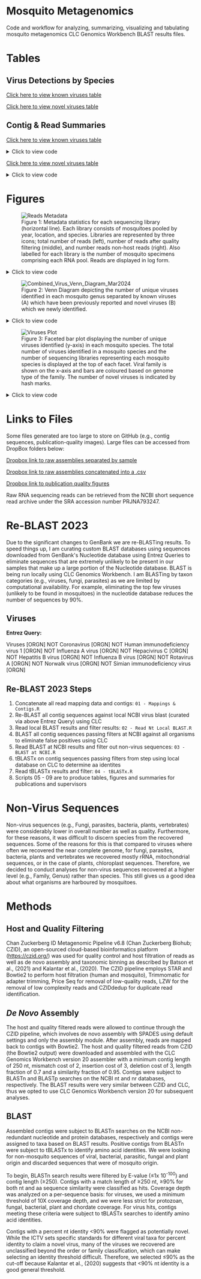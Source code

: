 # Mosquito Metagenomics

Code and workflow for analyzing, summarizing, visualizing and tabulating mosquito metagenomics CLC Genomics Workbench BLAST results files.

# Tables

## Virus Detections by Species

[Click here to view known viruses table](https://colebaril.github.io/Mosquito_Metagenomics/Tables/known_virus_detections_by_species_summary.html)

[Click here to view novel viruses table](https://colebaril.github.io/Mosquito_Metagenomics/Tables/novel_virus_detections_by_species_summary.html)

## Contig & Read Summaries

[Click here to view known viruses table](https://colebaril.github.io/Mosquito_Metagenomics/Tables/NON-NOVEL_reads_contigs_summary.html)

<details>
  <summary>Click to view code</summary>
  
  ```r
virus_master_2023 <- read_csv(here("Data/tblastx_master.csv"))

library_summary <- virus_master_2023 %>%
  filter(novel_flag != "Presumptive Novel") %>% 
  group_by(mosquito_species, sample_number) %>%
  summarise(n = n_distinct(mosquito_species)) %>%
  group_by(mosquito_species) %>%
  summarise(n = n()) %>%
  adorn_totals()



years <- virus_master_2023 %>% 
  filter(novel_flag != "Presumptive Novel") %>%
  group_by(collection_year, virus_name) %>% 
  summarise(count = n_distinct(virus_name, collection_year)) %>% 
  pivot_wider(names_from = collection_year, values_from = count, values_fill = 0)


virus_lineage <- virus_master_2023 %>% 
  filter(novel_flag != "Presumptive Novel") %>%
  group_by(virus_name, viral_family, genome) %>% 
  summarise(n = n_distinct(virus_name, viral_family, genome)) %>% 
  select(-"n")

virus_master_2023 %>% 
  filter(novel_flag != "Presumptive Novel") %>%
  group_by(virus_name) %>% 
  summarise(n_contigs = n(),
            mean_cov = mean(coverage),
            min_cov = min(coverage),
            max_cov = max(coverage),
            mean_pid = mean(greatest_identity_percent),
            med_pid = median(greatest_identity_percent),
            min_pid = min(greatest_identity_percent),
            max_pid = max(greatest_identity_percent),
            total_reads = sum(total_read_count),
            longest_contig = max(contig_length)) %>% 
  left_join(virus_lineage, by = "virus_name") %>% 
  group_by(genome, viral_family) %>% 
  arrange(genome, viral_family) %>% 
  relocate(total_reads, .after = "n_contigs") %>% 
  relocate(longest_contig, .after = "n_contigs") %>% 
  gt() %>% 
  fmt_number(columns = mean_cov:max_pid,
             decimals = 2) %>% 
  fmt_number(columns = total_reads,
             sep_mark = ",",
             decimals = 0) %>% 
  tab_spanner(label = "Coverage Depth", columns = c(mean_cov, min_cov, max_cov)) %>% 
  tab_spanner(label = "aa Percent Identity", columns = c(mean_pid, min_pid, max_pid, med_pid)) %>% 
  cols_label(
    n_contigs = "Contigs",
    longest_contig = "Longest Contig (nt)",
    total_reads = "Reads",
    mean_cov = "Mean", min_cov = "Min", max_cov = "Max",
    mean_pid = "Mean", min_pid = "Min", max_pid = "Max", med_pid = "Median",
    virus_name = "Virus") %>% 
  tab_style(
    style = list(cell_fill(color = "grey"),
                 cell_text(weight = "bold")),
    locations = cells_row_groups(groups = everything())
  ) %>% 
  tab_style(
    style = cell_borders(
      sides = "left",
      weight = px(2),
      color = "grey"),
    locations = cells_body(
      columns = c(mean_cov, mean_pid, "n_contigs")
    )
  ) %>% 
  data_color(
    columns = mean_pid:max_pid,
    palette = "viridis"
    
  )  %>% 
  gtsave(filename = "Figures/NON-NOVEL_reads_contigs_summary.html")
  ```
  
</details>

[Click here to view novel viruses table](https://colebaril.github.io/Mosquito_Metagenomics/Tables/NOVEL_reads_contigs_summary.html)

<details>
  <summary>Click to view code</summary>
  
```r
virus_master_2023 <- read_csv(here("Data/tblastx_master.csv"))

library_summary <- virus_master_2023 %>%
  filter(novel_flag == "Presumptive Novel") %>% 
  group_by(mosquito_species, sample_number) %>%
  summarise(n = n_distinct(mosquito_species)) %>%
  group_by(mosquito_species) %>%
  summarise(n = n()) %>%
  adorn_totals()



years <- virus_master_2023 %>% 
  filter(novel_flag == "Presumptive Novel") %>% 
  group_by(collection_year, virus_name) %>% 
  summarise(count = n_distinct(virus_name, collection_year)) %>% 
  pivot_wider(names_from = collection_year, values_from = count, values_fill = 0)


virus_lineage <- virus_master_2023 %>% 
  filter(novel_flag == "Presumptive Novel") %>% 
  group_by(virus_name, viral_family, genome) %>% 
  summarise(n = n_distinct(virus_name, viral_family, genome)) %>% 
  select(-"n")

virus_master_2023 %>% 
  filter(novel_flag == "Presumptive Novel") %>% 
  group_by(virus_name) %>% 
  summarise(n_contigs = n(),
            mean_cov = mean(coverage),
            min_cov = min(coverage),
            max_cov = max(coverage),
            mean_pid = mean(greatest_identity_percent),
            med_pid = median(greatest_identity_percent),
            min_pid = min(greatest_identity_percent),
            max_pid = max(greatest_identity_percent),
            total_reads = sum(total_read_count),
            longest_contig = max(contig_length)) %>% 
  left_join(virus_lineage, by = "virus_name") %>% 
  group_by(genome, viral_family) %>% 
  arrange(genome, viral_family) %>% 
  relocate(total_reads, .after = "n_contigs") %>% 
  relocate(longest_contig, .after = "n_contigs") %>% 
  gt() %>% 
  fmt_number(columns = mean_cov:max_pid,
             decimals = 2) %>% 
  fmt_number(columns = total_reads,
             sep_mark = ",",
             decimals = 0) %>% 
  tab_spanner(label = "Coverage Depth", columns = c(mean_cov, min_cov, max_cov)) %>% 
  tab_spanner(label = "aa Percent Identity", columns = c(mean_pid, min_pid, max_pid, med_pid)) %>% 
  cols_label(
    n_contigs = "Contigs",
    longest_contig = "Longest Contig (nt)",
    total_reads = "Reads",
    mean_cov = "Mean", min_cov = "Min", max_cov = "Max",
    mean_pid = "Mean", min_pid = "Min", max_pid = "Max", med_pid = "Median",
    virus_name = "Virus") %>% 
  tab_style(
    style = list(cell_fill(color = "grey"),
                 cell_text(weight = "bold")),
    locations = cells_row_groups(groups = everything())
  ) %>% 
  tab_style(
    style = cell_borders(
      sides = "left",
      weight = px(2),
      color = "grey"),
    locations = cells_body(
      columns = c(mean_cov, mean_pid, "n_contigs")
    )
  ) %>% 
  data_color(
    columns = mean_pid:max_pid,
    palette = "viridis"
    
  )  %>% 
  gtsave(filename = "Figures/NOVEL_reads_contigs_summary.html")
```
</details>

# Figures

<figure>
  <img src="https://github.com/colebaril/Mosquito_Metagenomics/assets/110275137/490da9d7-d755-462c-8636-e690f4f906df" alt="Reads Metadata">
  <figcaption>Figure 1: Metadata statistics for each sequencing library (horizontal line).
Each library consists of mosquitoes pooled by year, location, and species. Libraries are
represented by three icons; total number of reads (left), number of reads after quality filtering
(middle), and number reads non-host reads (right). Also labelled for each library is the number of
mosquito specimens comprising each RNA pool. Reads are displayed in log form.</figcaption>
</figure>

<details>
  <summary>Click to view code</summary>

  ```r
metadata <- read_csv(here("Data/metadata_cleaned.csv"))
metadata_plot <- metadata %>% 
  ggplot(aes(x = total_reads_log, y = reorder(id, total_reads_log))) + 
  geom_segment(aes(x = number_reads_passing_host_filters_log, xend = total_reads_log, yend = id),
               col = "black", linewidth = 1) +
  geom_point(aes(colour = species, shape = year, size = 1.2)) +
  geom_point(aes(x = number_reads_passing_qc_log, colour = species, shape = year, size = 1.2)) +
  geom_point(aes(x = number_reads_passing_host_filters_log, colour = species, shape = year, size = 1.2)) +
  
  geom_text(aes(label = number_in_pool), hjust = 1.5, size = 4.5) +
  theme_bw() +
  scale_x_reverse() +
  scale_colour_viridis_d("Species", labels = c("*Ae. canadensis*", "*Ae. vexans*", "*An. earlei*", "*Cq. perturbans*", 
                                               "*Cx. tarsalis*", "*Oc. dorsalis*", "*Oc. flavescens*", "*Oc. triseriatus*")) +
  scale_shape_manual("Year", values = c(15, 17, 18, 19)) +
  theme(panel.grid.major.x  = element_blank(),
        panel.grid.minor.x  = element_blank(),
        panel.grid.major.y = element_blank(),
        panel.grid.minor.y = element_blank(),
        axis.text.x = element_text(size = 14),
       
        legend.title = element_text(size = 18, face = "bold"),

        # legend.key.size = unit(1.5, 'cm'),
        legend.text = element_markdown(size = 18),
        axis.text.y = element_blank(),
        axis.title.x = element_text(size = 15),
        axis.ticks.y = element_blank(),
        legend.position = c(0.90, 0.3),
        legend.background = element_rect(linetype = 2, linewidth = 0.5, colour = 1)) +
  guides(colour = guide_legend(override.aes = list(size = 5)),
         shape = guide_legend(override.aes = list(size = 5)),
         size = "none") +
  labs(x = "Total Reads (Log 10)",
       y = "")
```
</details>

<figure>
  <img src="https://github.com/colebaril/Mosquito_Metagenomics/assets/110275137/f1762075-8f07-425b-b6d3-61f5aabb91a6" alt="Combined_Virus_Venn_Diagram_Mar2024">
  <figcaption>Figure 2: Venn Diagram depicting the number of unique viruses identified in each mosquito genus separated by known viruses (A) which have been previously reported and novel viruses (B) which we newly identified.</figcaption>
</figure>

<details>
  <summary>Click to view code</summary>

```r
require(pacman)
p_load(tidyverse, janitor, here, gt, forcats, tiff, openxlsx, ggVennDiagram, ggpattern, svglite)

virus_master_2023 <- read_csv(here("Data/tblastx_master.csv"))

# KNOWN VIRUSES

venn <- virus_master_2023 %>% 
  filter(novel_flag == "Not Novel") %>% 
  separate_wider_delim(cols = mosquito_species, names = c("genus", "species"), delim = " ") %>% 
  distinct(virus_name, genus, .keep_all = TRUE) %>% 
  group_by(virus_name, genus) %>% 
  summarise(n = n()) %>% 
  ungroup() %>% 
  complete(virus_name, genus, fill = list(n = 0)) %>% 
  pivot_wider(names_from = "genus", values_from = "n") %>% 
  mutate(across(c("Aedes", "Coquillettidia", "Culex", "Ochlerotatus"),
                ~ as.character(.))) %>%

  mutate(across(c("Aedes", "Coquillettidia", "Culex", "Ochlerotatus"), 
                ~ case_when(. == "1" ~ virus_name,
                            TRUE ~ NA_character_))) %>% 
  select(-1)
  

aedes_venn <- venn %>%
  select("Aedes") %>%
  drop_na()

culex_venn <- venn %>%
  select("Culex") %>%
  drop_na()

coquillettidia_venn <- venn %>%
  select("Coquillettidia") %>%
  drop_na()

# anopheles_venn <- venn %>%
#   select("Anopheles") %>%
#   drop_na()

ochlerotatus_venn <- venn %>%
  select("Ochlerotatus") %>%
  drop_na()

venn_map <- map(c(aedes_venn, culex_venn, coquillettidia_venn, ochlerotatus_venn), unique)


venn_data <- Venn(venn_map)

data <- process_data(venn_data)

data_range_known <- venn_regionedge(process_data(venn_data))


venn_diagram_known <- ggplot() +
  # 1. region count layer
  geom_polygon(aes(X, Y, fill = count, group = id), 
               data = venn_regionedge(data)) +
  # 2. set edge layer
  geom_path(aes(X, Y, color = id, group = id), 
            data = venn_setedge(data), 
            show.legend = FALSE) +
  # 3. set label layer
  geom_text(aes(X, Y, label = name), 
            data = venn_setlabel(data),
            fontface = "bold.italic",
            size = 5,
            nudge_x = -0.01) +
  # 4. region label layer
  geom_label(aes(X, Y, label = count), 
             data = venn_regionlabel(data),
             fontface = "bold",
             size = 7) +
  coord_equal() +
  theme_void() +
  theme(
    # legend.title = element_text(size = 15),
    # legend.text = element_text(size = 13),
    plot.title = element_text(size = 20, face = "bold")
  ) +
  # scale_fill_viridis_c("Number of Viruses") +
  labs(title = "A) Known Viruses")


tiff(here("virus_venn_diagram.tiff"), units="in", width=18, height=10, res=300)
venn_diagram
dev.off()


#  NOVEL VIRUSES ----


venn <- virus_master_2023 %>% 
  filter(novel_flag == "Presumptive Novel") %>% 
  separate_wider_delim(cols = mosquito_species, names = c("genus", "species"), delim = " ") %>% 
  distinct(virus_name, genus, .keep_all = TRUE) %>% 
  group_by(virus_name, genus) %>% 
  summarise(n = n()) %>% 
  ungroup() %>% 
  complete(virus_name, genus, fill = list(n = 0)) %>% 
  pivot_wider(names_from = "genus", values_from = "n") %>% 
  mutate(across(c("Aedes", "Anopheles", "Coquillettidia", "Culex", "Ochlerotatus"),
                ~ as.character(.))) %>%
  
  mutate(across(c("Aedes", "Anopheles", "Coquillettidia", "Culex", "Ochlerotatus"), 
                ~ case_when(. == "1" ~ virus_name,
                            TRUE ~ NA_character_))) %>% 
  select(-1)


aedes_venn_novel <- venn %>%
  select("Aedes") %>%
  drop_na()

culex_venn_novel <- venn %>%
  select("Culex") %>%
  drop_na()

coquillettidia_venn_novel <- venn %>%
  select("Coquillettidia") %>%
  drop_na()

anopheles_venn_novel <- venn %>%
  select("Anopheles") %>%
  drop_na()

ochlerotatus_venn_novel <- venn %>%
  select("Ochlerotatus") %>%
  drop_na()

venn_map <- map(c(aedes_venn_novel, culex_venn_novel, anopheles_venn_novel, 
                  coquillettidia_venn_novel, ochlerotatus_venn_novel), unique)


venn_data <- Venn(venn_map)

data <- process_data(venn_data)

data_range_novel <- venn_regionedge(process_data(venn_data))


venn_diagram_novel <- ggplot() +
  # 1. region count layer
  geom_polygon(aes(X, Y, fill = count, group = id), 
               data = venn_regionedge(data)) +
  # 2. set edge layer
  geom_path(aes(X, Y, color = id, group = id), 
            data = venn_setedge(data), 
            show.legend = FALSE) +
  # 3. set label layer
  geom_text(aes(X, Y, label = name), 
            data = venn_setlabel(data),
            fontface = "bold.italic",
            size = 5) +
  # 4. region label layer
  geom_label(aes(X, Y, label = count), 
             data = venn_regionlabel(data),
             fontface = "bold",
             size = 7) +
  coord_equal() +
  theme_void() +
  theme(
    # legend.title = element_text(size = 15),
    # legend.text = element_text(size = 13),
    plot.title = element_text(size = 20, face = "bold")
  ) +
  # scale_fill_viridis_c("Number of Viruses") +
  labs(title = "B) Novel Viruses")

# Combine venn diagrams 

library(patchwork)

(venn_diagram_known + venn_diagram_novel) +
  plot_layout(guides = "collect") &
  scale_fill_viridis_c("Number of Viruses", limits = range(c(data_range_novel$count, data_range_known$count))) &
  theme(
    legend.title = element_text(size = 15, vjust = 0.75),
    legend.text = element_text(size = 13),
    legend.position = "bottom"
  ) 

ggsave("Combined_Virus_Venn_Diagram_Mar2024.png", plot = last_plot(), width=18, height=10)
```
</details>

<figure>
  <img src="https://github.com/colebaril/Mosquito_Metagenomics/assets/110275137/c11fec09-5867-4147-8fa8-25070553b89b" alt="Viruses Plot">
  <figcaption>Figure 3: Faceted bar plot displaying the number of unique viruses identified (y-axis) in each mosquito species. The total number of viruses identified in a mosquito species and the number of sequencing libraries representing each mosquito species is displayed at the top of each facet. Viral family is shown on the x-axis and bars are coloured based on genome type of the family. The number of novel viruses is indicated by hash marks.</figcaption>
</figure>
<details>
  <summary>Click to view code</summary>

```r
require(pacman)
p_load(tidyverse, janitor, here, gt, forcats, tiff, openxlsx, ggVennDiagram, ggpattern, svglite)

virus_master_2023 <- read_csv(here("Data/tblastx_master.csv"))

virus_master_2023 %>%
  filter(novel_flag == "Presumptive Novel") %>% 
  distinct(virus_name, mosquito_species, .keep_all = TRUE) %>%
  group_by(viral_family, genome, mosquito_species) %>%
  summarise(n = n()) %>%
  ungroup() %>% group_by(mosquito_species) %>%
  summarise(sum = sum(n))

p_load(ggpattern, svglite)

virus_org <- virus_master_2023 %>% 
  distinct(virus_name, mosquito_species, .keep_all = TRUE) %>% 
  group_by(viral_family, genome, mosquito_species, novel_flag) %>% 
  summarise(n = n()) %>% 
  arrange(genome, desc(n)) %>% 
  ggplot(aes(x = fct_inorder(viral_family), y = n, fill = genome, pattern = novel_flag)) +
  geom_col_pattern(pattern_fill = "white",
                   pattern_fill2 = "white",
                   pattern_colour = "white",
                   colour = "white",
                   pattern_size = 0.5,
                   pattern_alpha = 0.5,
                   show.legend = TRUE,
                   pattern_key_scale_factor = .5) +
  theme_bw(base_size = 14) +
  scale_fill_viridis_d("Genome", guide = guide_legend(override.aes = list(pattern = "none"))) +
  scale_pattern_manual("", values = c("Not Novel" = "none", "Presumptive Novel" = "stripe"), 
                       labels = c("Known Virus", "Novel Virus")) +
  scale_y_continuous(name = "Number of Distinct Viruses", breaks = c(0, 2, 4, 6, 8)) + 
  facet_wrap(~ mosquito_species, ncol = 2, scales = "free_x", labeller = labeller(
    mosquito_species =
      c(
        "Aedes canadensis" = "<strong>*Aedes canadensis* (n = 5 distinct viruses, 1 library)</strong>",
        "Aedes vexans" = "<strong>*Aedes vexans* (n = 28 distinct viruses, 19 libraries)</strong>",
        "Anopheles earlei" = "<strong>*Anopheles earlei* (n = 1 distinct virus, 1 library)</strong>",
        "Coquillettidia perturbans" = "<strong>*Coquillettidia perturbans* (n = 13 distinct viruses, 6 libraries)</strong>",
        "Culex tarsalis" = "<strong>*Culex tarsalis* (n = 34 distinct viruses, 11 libraries)</strong>",
        "Ochlerotatus dorsalis" = "<strong>*Ochlerotatus dorsalis* (n = 15 distinct viruses, 5 libraries)</strong>",
        "Ochlerotatus flavescens" = "<strong>*Ochlerotatus flavescens* (n = 2 distinct viruses, 1 library)</strong>",
        "Ochlerotatus triseriatus" = "<strong>*Ochlerotatus triseriatus* (n = 2 distinct viruses, 1 library)</strong>"
      )
  )) +
  theme(axis.text.x = element_text(angle = 30, hjust = 1, size = 18),
        axis.text.y = element_text(size = 18),
        axis.title.y = element_text(size = 20),
        strip.text = ggtext::element_markdown(size = 18),
        legend.title = element_text(size = 18, face = "bold"),
        legend.text = element_text(size = 18),
        legend.position = "bottom",
        legend.key.size = unit(1.5, 'cm')
        ) +
        # panel.border = element_rect(fill = NA, color = "gray90")) +
        # legend.position = c(0.8, 0.1)) +
  labs(x = "")

tiff(here("virus_organism_plot.tiff"), units="in", width=16, height=16, res=300)
virus_org
dev.off()

ggsave(here("virus_organism_plot.png"), plot = virus_org, dpi = 300, units = "in", width = 16, height = 16)
```
</details>




# Links to Files

Some files generated are too large to store on GitHub (e.g., contig sequences, publication-quality images). Large files can be accessed from DropBox folders below:

[Dropbox link to raw assemblies separated by sample](https://www.dropbox.com/s/m194auk7oxlpnwa/Contigs.zip?dl=0)

[Dropbox link to raw assemblies concatenated into a .csv](https://www.dropbox.com/s/ppe83l8lbvdz262/contigs_raw.zip?dl=0)

[Dropbox link to publication quality figures](https://www.dropbox.com/sh/2lw74xdap2ofxtb/AAACTMIU-ipvd0GgKVGxuzjma?dl=0)

Raw RNA sequencing reads can be retrieved from the NCBI short sequence read archive under the SRA accession number PRJNA793247.


# Re-BLAST 2023

Due to the significant changes to GenBank we are re-BLASTing results. To speed things up, I am curating custom BLAST databases using sequences downloaded from GenBank's Nucleotide database using Entrez Queries to eliminate sequences that are extremely unlikely to be present in our samples that make up a large portion of the Nucleotide database. BLAST is being run locally using CLC Genomics Workbench. I am BLASTing by taxon categories (e.g., viruses, fungi, parasites) as we are limited by computational availability. For example, eliminating the top few viruses (unlikely to be found in mosquitoes) in the nucleotide database reduces the number of sequences by 90%. 

## Viruses

**Entrez Query:**

Viruses [ORGN] NOT Coronavirus [ORGN] NOT Human immunodeficiency virus 1 [ORGN] NOT Influenza A virus [ORGN] NOT Hepacivirus C [ORGN] NOT Hepatitis B virus [ORGN] NOT Influenza B virus [ORGN] NOT Rotavirus A [ORGN] NOT Norwalk virus [ORGN] NOT Simian immunodeficiency virus [ORGN] 

## Re-BLAST 2023 Steps

1. Concatenate all read mapping data and contigs: `01 - Mappings & Contigs.R`
2. Re-BLAST all contig sequences against local NCBI virus blast (curated via above Entrez Query) using CLC
3. Read local BLAST results and filter results: `02 - Read Nt Local BLAST.R`
4. BLAST all contig sequences passing filters at NCBI against all organisms to eliminate false positives using CLC
5. Read BLAST at NCBI results and filter out non-virus sequences: `03 - BLAST at NCBI.R`
6. tBLASTx on contig sequences passing filters from step using local database on CLC to determine aa identites
7. Read tBLASTx results and filter: `04 - tBLASTx.R`
8. Scripts 05 - 09 are to produce tables, figures and summaries for publications and supervisors

# Non-Virus Sequences

Non-virus sequences (e.g., Fungi, parasites, bacteria, plants, vertebrates) were considerably lower in overall number as well as quality. Furthermore, for these reasons, it was difficult to discern species from the recovered sequences. Some of the reasons for this is that compared to viruses where often we recovered the near complete genome, for fungi, parasites, bacteria, plants and vertebrates we recovered mostly rRNA, mitochondrial sequences, or in the case of plants, chloroplast sequences. Therefore, we decided to conduct analyses for non-virus sequences recovered at a higher level (e.g., Family, Genus) rather than species. This still gives us a good idea about what organisms are harboured by mosquitoes. 

# Methods

## Host and Quality Filtering

Chan Zuckerberg ID Metagenomic Pipeline v6.8 (Chan Zuckerberg Biohub; CZID), an open-sourced cloud-based bioinformatics platform (https://czid.org/) was used for quality control and host filtration of reads as well as de novo assembly and taxonomic binning as described by Batson et al., (2021) and Kalantar et al., (2020). The CZID pipeline employs STAR and Bowtie2 to perform host filtration (human and mosquito), Trimmomatic for adapter trimming, Price Seq for removal of low-quality reads, LZW for the removal of low complexity reads and CZIDdedup for duplicate read identification.

## *De Novo* Assembly

The host and quality filtered reads were allowed to continue through the CZID pipeline, which involves de novo assembly with SPADES using default settings and only the assembly module. After assembly, reads are mapped back to contigs with Bowtie2. The host and quality filtered reads from CZID (the Bowtie2 output) were downloaded and assembled with the CLC Genomics Workbench version 20 assembler with a minimum contig length of 250 nt, mismatch cost of 2, insertion cost of 3, deletion cost of 3, length fraction of 0.7 and a similarity fraction of 0.95. Contigs were subject to BLASTn and BLASTp searches on the NCBI nt and nr databases, respectively. The BLAST results were very similar between CZID and CLC, thus we opted to use CLC Genomics Workbench version 20 for subsequent analyses.

## BLAST

Assembled contigs were subject to BLASTn searches on the NCBI non-redundant nucleotide and protein databases, respectively and contigs were assigned to taxa based on BLAST results. Positive contigs from BLASTn were subject to tBLASTx to identify amino acid identities. We were looking for non-mosquito sequences of viral, bacterial, parasitic, fungal and plant origin and discarded sequences that were of mosquito origin.


To begin, BLASTn search results were filtered by E-value (≤1x 10<sup>-100</sup>) and contig length (≥250). Contigs with a match length of ≥250 nt, ≥90% for both nt and aa sequence similarity were classified as hits. Coverage depth was analyzed on a per-sequence basis: for viruses, we used a minimum threshold of 10X coverage depth, and we were less strict for protozoan, fungal, bacterial, plant and chordate coverage. For virus hits, contigs meeting these criteria were subject to tBLASTx searches to identify amino acid identities.

Contigs with a percent nt identity <90% were flagged as potentially novel. While the ICTV sets specific standards for different viral taxa for percent identity to claim a novel virus, many of the viruses we recovered are unclassified beyond the order or family classification, which can make selecting an identity threshold difficult. Therefore, we selected ≤90% as the cut-off because Kalantar et al., (2020) suggests that <90% nt identity is a good general threshold.
